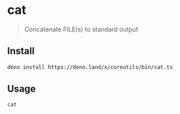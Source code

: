 # cat

> Concatenate FILE(s) to standard output

## Install

```sh
deno install https://deno.land/x/coreutils/bin/cat.ts
```

## Usage

```sh
cat
```
